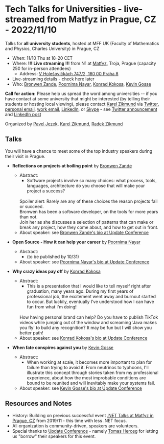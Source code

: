 # Tech Talks for Universities - live-streamed from Matfyz in Prague, CZ - 2022/11/10

Talks for **all university students**, hosted at MFF UK (Faculty of Mathematics and Physics, Charles University) in Prague, CZ
- When: 11/10 Thu at 18-20 CET
- Where: **!!! Live streaming !!!** from N1 at [Matfyz](https://twitter.com/matfyz), Troja, Prague (capacity 250 for in-person attendees)
    - Address: [V Holešovičkách 747/2, 180 00 Praha 8](https://www.mff.cuni.cz/cs/vnitrni-zalezitosti/budovy-a-arealy/troja)
- Live-streaming details - check here later
- Who: [Bronwen Zande](https://twitter.com/BronwenZ), [Poornima Nayar](https://twitter.com/PoornimaNayar), [Konrad Kokosa](https://twitter.com/konradkokosa), [Kevin Gosse](https://twitter.com/KooKiz)

**Call for action:** Please help us spread the word among universities -- if you have contact at some university that might be interested (by telling their students or hosting local viewing), please contact [Karel Zikmund](https://karelz.github.io/) via [Twitter](https://twitter.com/ziki_cz), [personal email](mailto:ZikiCZ@hotmail.com), [work email](mailto:karelz@microsoft.com), [LinkedIn](https://www.linkedin.com/in/karelzikmund), or [Skype](mailto:ZikiCZ@hotmail.com) - see [Twitter announcement](https://twitter.com/ziki_cz/status/1580604027997282307) and [LinkedIn post](https://www.linkedin.com/posts/karelzikmund_tech-talks-for-universities-live-streamed-activity-6986453166925979648-bZ84)


Organized by [Pavel Jezek](https://www.mff.cuni.cz/en/faculty/organizational-structure/people?hdl=2764), [Karel Zikmund](https://twitter.com/ziki_cz), [Radek Zikmund](https://twitter.com/Radek_Zikmund)


## Talks

You will have a chance to meet some of the top industry speakers during their visit in Prague.

- **Reflections on projects at boiling point** by [Bronwen Zande](https://twitter.com/BronwenZ)
  - Abstract:
    - Software projects involve so many choices: what process, tools, languages,  architecture do you choose that will make your project a success?
    <br/>
    Spoiler alert: Rarely are any of these choices the reason projects fail or succeed.	
    <br/>
    Bronwen has been a software developer, on the tools for more years than not.
    <br/>
    Join her as she discusses a selection of patterns that can make or break any project, how they come about, and how to get out in front.
  - About speaker: see [Bronwen Zande's bio at Update Conference](https://www.updateconference.net/en/2022/speaker/bronwen-zande)

- **Open Source - How it can help your career** by [Poornima Nayar](https://twitter.com/PoornimaNayar)
  - Abstract:
    - (to be published by 10/31)
  - About speaker: see [Poornima Nayar's bio at Update Conference](https://www.updateconference.net/en/2022/speaker/poornima-nayar)

- **Why crazy ideas pay off** by [Konrad Kokosa](https://twitter.com/konradkokosa)
  - Abstract:
    - This is a presentation that I would like to tell myself right after graduation, many years ago. During my first years of professional job, the excitement went away and burnout started to occur. But luckily, eventually I've understood how I can have fun from what I'm doing!
    <br/>
    How having personal brand can help? Do you have to publish TikTok videos while jumping out of the window and screaming 'Java makes you fly' to build any recognition? It may be fun but I will show you better path!
  - About speaker: see [Konrad Kokosa's bio at Update Conference](https://www.updateconference.net/en/2022/speaker/konrad-kokosa)

- **When fate conspires against you** by [Kevin Gosse](https://twitter.com/KooKiz)
  - Abstract:
    - When working at scale, it becomes more important to plan for failure than trying to avoid it. From neutrinos to typhoons, I'll illustrate this concept through stories taken from my professional experience, about how the most improbable conditions are bound to be reunited and will inevitably make your systems fail.
  - About speaker: see [Kevin Gosse's bio at Update Conference](https://www.updateconference.net/en/2022/speaker/kevin-gosse)


## Resources and Notes

- History: Building on previous successful event [.NET Talks at Matfyz in Prague, CZ](/events/events_2019-11-14_dotNet_Talks_at_Matfyz) from 2019/11 - this time with less .NET focus.
- All organization is community-driven, speakers are volunteers.
- Special thanks to [Update Conference](https://www.updateconference.net/) - namely [Tomas Herceg](https://www.tomasherceg.com/) for letting us "borrow" their speakers for this event.
